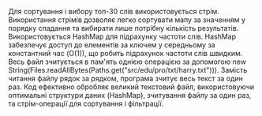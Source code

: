 Для сортування і вибору топ-30 слів використовується стрім. Використання стрімів дозволяє легко сортувати мапу за значенням у порядку спадання та вибирати лише потрібну кількість результатів. Використовується HashMap для підрахунку частоти слів. HashMap забезпечує доступ до елементів за ключем у середньому за константний час (O(1)), що робить підрахунок частоти слів швидким. Весь файл зчитується в пам'ять однією операцією за допомогою new String(Files.readAllBytes(Paths.get("src/edu/pro/txt/harry.txt"))). Замість читання файлу рядок за рядком, програма зчитує весь текст за один раз. Код ефективно обробляє великий текстовий файл, використовуючи оптимальні структури даних (HashMap), зчитування файлу за один раз, та стрім-операції для сортування і фільтрації.
